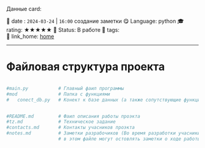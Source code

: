 Данные card: 

 📆 date : `2024-03-24` | `16:00` создание заметки 
 😋 Language: python
 🎓 rating: ★★★★★
 🍂 Status: В работе
 📌 tags:  
  🔗 link_home: [home](../README.md)

<hr>

# Файловая структура проекта
```py

#main.py           # Главный фаил программы
#mod               # Папка с функциями
#	conect_db.py   # Конект к базе данных (а также сопутствующие функции)


#README.md         # Фаил описания работы проэкта
#tz.md             # Техническое задание
#contacts.md       # Контакты учасников проэкта
#notes.md          # Заметки разрабочиков (Во время разработки учасники проэкта 
                   # в этом файле могут остовлять заметки о ходе работы)
                   
```
